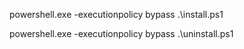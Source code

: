 powershell.exe -executionpolicy bypass .\install.ps1

powershell.exe -executionpolicy bypass .\uninstall.ps1
